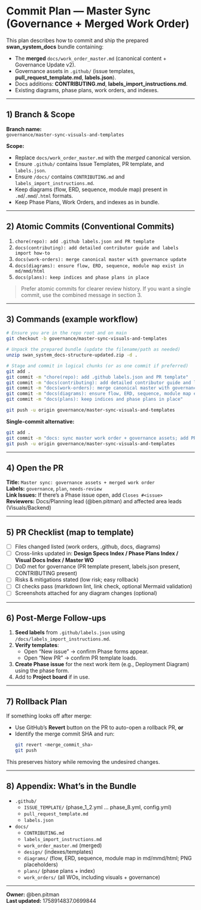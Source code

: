 # Commit Plan — Master Sync (Governance + Merged Work Order)

This plan describes how to commit and ship the prepared **swan_system_docs** bundle containing:
- The **merged** `docs/work_order_master.md` (canonical content + Governance Update v2).
- Governance assets in `.github/` (issue templates, **pull_request_template.md**, **labels.json**).
- Docs additions: **CONTRIBUTING.md**, **labels_import_instructions.md**.
- Existing diagrams, phase plans, work orders, and indexes.

---

## 1) Branch & Scope

**Branch name:**  
`governance/master-sync-visuals-and-templates`

**Scope:**  
- Replace `docs/work_order_master.md` with the *merged* canonical version.  
- Ensure `.github/` contains Issue Templates, PR template, and `labels.json`.  
- Ensure `/docs/` contains `CONTRIBUTING.md` and `labels_import_instructions.md`.  
- Keep diagrams (flow, ERD, sequence, module map) present in `.md`/`.mmd`/`.html` formats.  
- Keep Phase Plans, Work Orders, and indexes as in bundle.

---

## 2) Atomic Commits (Conventional Commits)

1. `chore(repo): add .github labels.json and PR template`  
2. `docs(contributing): add detailed contributor guide and labels import how-to`  
3. `docs(work-orders): merge canonical master with governance update`  
4. `docs(diagrams): ensure flow, ERD, sequence, module map exist in md/mmd/html`  
5. `docs(plans): keep indices and phase plans in place`  

> Prefer atomic commits for clearer review history. If you want a single commit, use the combined message in section 3.

---

## 3) Commands (example workflow)

```bash
# Ensure you are in the repo root and on main
git checkout -b governance/master-sync-visuals-and-templates

# Unpack the prepared bundle (update the filename/path as needed)
unzip swan_system_docs-structure-updated.zip -d .

# Stage and commit in logical chunks (or as one commit if preferred)
git add .
git commit -m "chore(repo): add .github labels.json and PR template"
git commit -m "docs(contributing): add detailed contributor guide and labels import how-to"
git commit -m "docs(work-orders): merge canonical master with governance update"
git commit -m "docs(diagrams): ensure flow, ERD, sequence, module map exist in md/mmd/html"
git commit -m "docs(plans): keep indices and phase plans in place"

git push -u origin governance/master-sync-visuals-and-templates
```

**Single-commit alternative:**
```bash
git add .
git commit -m "docs: sync master work order + governance assets; add PR template, labels.json, CONTRIBUTING, diagram indexes"
git push -u origin governance/master-sync-visuals-and-templates
```

---

## 4) Open the PR

**Title:** `Master sync: governance assets + merged work order`  
**Labels:** `governance`, `plan`, `needs-review`  
**Link Issues:** If there’s a Phase issue open, add `Closes #<issue>`  
**Reviewers:** Docs/Planning lead (@ben.pitman) and affected area leads (Visuals/Backend)

---

## 5) PR Checklist (map to template)

- [ ] Files changed listed (work orders, .github, docs, diagrams)  
- [ ] Cross-links updated in: **Design Specs Index / Phase Plans Index / Visual Docs Index / Master WO**  
- [ ] DoD met for governance (PR template present, labels.json present, CONTRIBUTING present)  
- [ ] Risks & mitigations stated (low risk; easy rollback)  
- [ ] CI checks pass (markdown lint, link check, optional Mermaid validation)  
- [ ] Screenshots attached for any diagram changes (optional)

---

## 6) Post‑Merge Follow‑ups

1. **Seed labels** from `.github/labels.json` using `/docs/labels_import_instructions.md`.  
2. **Verify templates**:  
   - Open “New issue” → confirm Phase forms appear.  
   - Open “New PR” → confirm PR template loads.  
3. **Create Phase issue** for the next work item (e.g., Deployment Diagram) using the phase form.  
4. Add to **Project board** if in use.

---

## 7) Rollback Plan

If something looks off after merge:
- Use GitHub’s **Revert** button on the PR to auto-open a rollback PR, **or**  
- Identify the merge commit SHA and run:
  ```bash
  git revert <merge_commit_sha>
  git push
  ```

This preserves history while removing the undesired changes.

---

## 8) Appendix: What’s in the Bundle

- `.github/`  
  - `ISSUE_TEMPLATE/` (phase_1_2.yml … phase_8.yml, config.yml)  
  - `pull_request_template.md`  
  - `labels.json`  
- `docs/`  
  - `CONTRIBUTING.md`  
  - `labels_import_instructions.md`  
  - `work_order_master.md` (merged)  
  - `design/` (indexes/templates)  
  - `diagrams/` (flow, ERD, sequence, module map in md/mmd/html; PNG placeholders)  
  - `plans/` (phase plans + index)  
  - `work_orders/` (all WOs, including visuals + governance)  

---

**Owner:** @ben.pitman  
**Last updated:** 1758914837.0699844
